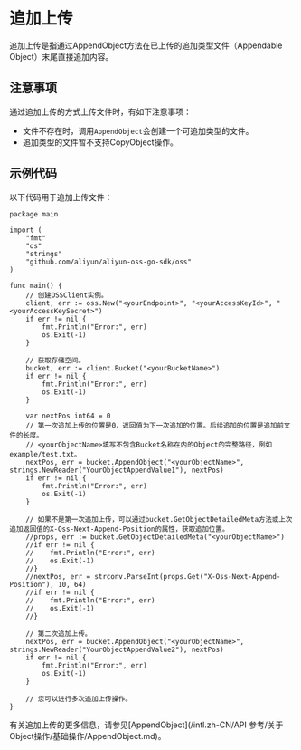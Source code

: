 # 追加上传

追加上传是指通过AppendObject方法在已上传的追加类型文件（Appendable Object）末尾直接追加内容。

## 注意事项

通过追加上传的方式上传文件时，有如下注意事项：

-   文件不存在时，调用`AppendObject`会创建一个可追加类型的文件。
-   追加类型的文件暂不支持CopyObject操作。

## 示例代码

以下代码用于追加上传文件：

```
package main

import (
    "fmt"
    "os"
    "strings"
    "github.com/aliyun/aliyun-oss-go-sdk/oss"
)

func main() {
    // 创建OSSClient实例。
    client, err := oss.New("<yourEndpoint>", "<yourAccessKeyId>", "<yourAccessKeySecret>")
    if err != nil {
        fmt.Println("Error:", err)
        os.Exit(-1)
    }

    // 获取存储空间。
    bucket, err := client.Bucket("<yourBucketName>")
    if err != nil {
        fmt.Println("Error:", err)
        os.Exit(-1)
    }

    var nextPos int64 = 0
    // 第一次追加上传的位置是0，返回值为下一次追加的位置。后续追加的位置是追加前文件的长度。
    // <yourObjectName>填写不包含Bucket名称在内的Object的完整路径，例如example/test.txt。
    nextPos, err = bucket.AppendObject("<yourObjectName>", strings.NewReader("YourObjectAppendValue1"), nextPos)
    if err != nil {
        fmt.Println("Error:", err)
        os.Exit(-1)
    }
    
    // 如果不是第一次追加上传，可以通过bucket.GetObjectDetailedMeta方法或上次追加返回值的X-Oss-Next-Append-Position的属性，获取追加位置。
    //props, err := bucket.GetObjectDetailedMeta("<yourObjectName>")
    //if err != nil {
    //    fmt.Println("Error:", err)
    //    os.Exit(-1)
    //}
    //nextPos, err = strconv.ParseInt(props.Get("X-Oss-Next-Append-Position"), 10, 64)
    //if err != nil {
    //    fmt.Println("Error:", err)
    //    os.Exit(-1)
    //}    

    // 第二次追加上传。
    nextPos, err = bucket.AppendObject("<yourObjectName>", strings.NewReader("YourObjectAppendValue2"), nextPos)
    if err != nil {
        fmt.Println("Error:", err)
        os.Exit(-1)
    }

    // 您可以进行多次追加上传操作。
}
```

有关追加上传的更多信息，请参见[AppendObject](/intl.zh-CN/API 参考/关于Object操作/基础操作/AppendObject.md)。

